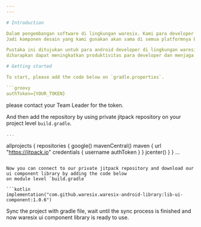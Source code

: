 ```yaml
---
---

# Introduction

Dalam pengembangan software di lingkungan waresix. Kami para developer menggunakan satu bahasa desain yang sama yang telah didefinisikan oleh para desainer kami.
Jadi komponen desain yang kami gunakan akan sama di semua platformnya baik itu web maupun mobile.

Pustaka ini ditujukan untuk para android developer di lingkungan waresix untuk menunjang kemudahan dan kekonsistenan desain pada setiap komponennya. Dengan adanya pustaka ini
diharapkan dapat meningkatkan produktivitas para developer dan menjaga kekonsistenan desain di setiap aplikasi, halaman, dan komponen di dalam aplikasi.

# Getting started

To start, please add the code below on `gradle.properties`.

```groovy
authToken={YOUR_TOKEN}
```

please contact your Team Leader for the token.

And then add the repository by using private jitpack repository on your project level `build.gradle`.

```groovy
...
```

allprojects {
    repositories {
        google()
        mavenCentral()
        maven {
            url "https://jitpack.io"
            credentials { username authToken }
        }
        jcenter()
    }
}
...
```

Now you can connect to our private jitpack repository and download our ui component library by adding the code below
on module level `build.gradle`

```kotlin
implementation("com.github.waresix.waresix-android-library:lib-ui-component:1.0.6")
```

Sync the project with gradle file, wait until the sync process is finished and now waresix ui component library is ready to use.
